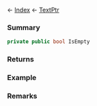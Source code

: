 ← [Index](Api-Index) ← [TextPtr](VRage.Game.ModAPI.Ingame.Utilities.TextPtr)

### Summary

```csharp
private public bool IsEmpty
```

### Returns

### Example

### Remarks

